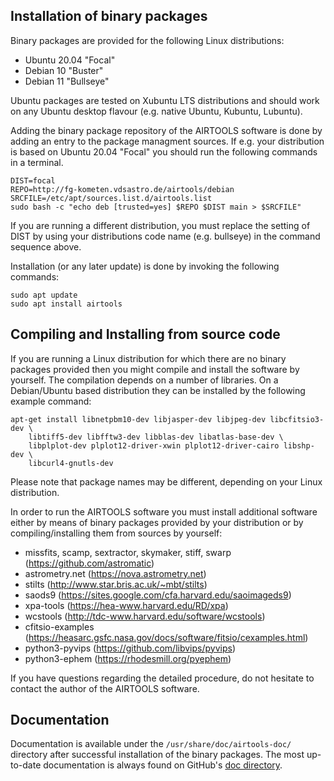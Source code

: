 

## Installation of binary packages

Binary packages are provided for the following Linux distributions:
  - Ubuntu 20.04 "Focal" 
  - Debian 10 "Buster"
  - Debian 11 "Bullseye"

Ubuntu packages are tested on Xubuntu LTS distributions and should work on
any Ubuntu desktop flavour (e.g. native Ubuntu, Kubuntu, Lubuntu). 

Adding the binary package repository of the AIRTOOLS software is done by
adding an entry to the package managment sources.
If e.g. your distribution is based on Ubuntu 20.04 "Focal" you should run the
following commands in a terminal.

    DIST=focal
    REPO=http://fg-kometen.vdsastro.de/airtools/debian
    SRCFILE=/etc/apt/sources.list.d/airtools.list
    sudo bash -c "echo deb [trusted=yes] $REPO $DIST main > $SRCFILE"

If you are running a different distribution, you must replace the setting of
DIST by using your distributions code name (e.g. bullseye) in the command
sequence above.

Installation (or any later update) is done by invoking the following commands:

    sudo apt update
    sudo apt install airtools


## Compiling and Installing from source code

If you are running a Linux distribution for which there are no binary packages
provided then you might compile and install the software by yourself.
The compilation depends on a number of libraries. On a Debian/Ubuntu based
distribution they can be installed by the following example command:

    apt-get install libnetpbm10-dev libjasper-dev libjpeg-dev libcfitsio3-dev \
        libtiff5-dev libfftw3-dev libblas-dev libatlas-base-dev \
        libplplot-dev plplot12-driver-xwin plplot12-driver-cairo libshp-dev \
        libcurl4-gnutls-dev

Please note that package names may be different, depending on your Linux
distribution.

In order to run the AIRTOOLS software you must install additional software
either by means of binary packages provided by your distribution or
by compiling/installing them from sources by yourself:

- missfits, scamp, sextractor, skymaker, stiff, swarp (https://github.com/astromatic)
- astrometry.net (https://nova.astrometry.net)
- stilts (http://www.star.bris.ac.uk/~mbt/stilts)
- saods9 (https://sites.google.com/cfa.harvard.edu/saoimageds9)
- xpa-tools (https://hea-www.harvard.edu/RD/xpa)
- wcstools (http://tdc-www.harvard.edu/software/wcstools)
- cfitsio-examples (https://heasarc.gsfc.nasa.gov/docs/software/fitsio/cexamples.html)
- python3-pyvips (https://github.com/libvips/pyvips)
- python3-ephem (https://rhodesmill.org/pyephem)

If you have questions regarding the detailed procedure, do not hesitate to
contact the author of the AIRTOOLS software.


## Documentation

Documentation is available under the `/usr/share/doc/airtools-doc/` directory
after successful installation of the binary packages. The most up-to-date
documentation is always found on GitHub's
[doc directory](doc/).
